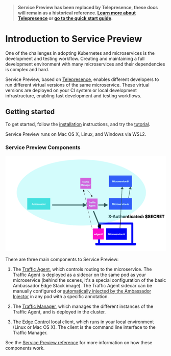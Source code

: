 > **Service Preview has been replaced by Telepresence, these docs will remain as a historical reference. [Learn more about Telepresence](../../../telepresence/faqs) or [go to the quick start guide](../../../telepresence/quick-start/).**

# Introduction to Service Preview

One of the challenges in adopting Kubernetes and microservices is the development and testing workflow. Creating and maintaining a full development environment with many microservices and their dependencies is complex and hard.

Service Preview, based on [Telepresence](https://www.telepresence.io), enables different developers to run different virtual versions of the same microservice. These virtual versions are deployed on your CI system or local development infrastructure, enabling fast development and testing workflows.

## Getting started

To get started, follow the [installation](service-preview-install) instructions, and try the [tutorial](service-preview-tutorial).

Service Preview runs on Mac OS X, Linux, and Windows via WSL2.

### Service Preview Components

![Preview](../../../images/service-preview.png)

There are three main components to Service Preview:

1. The [Traffic Agent](service-preview-reference#traffic-agent), which controls routing to the microservice. The Traffic Agent is deployed as a sidecar on the same pod as your microservice (behind the scenes, it's a special configuration of the basic Ambassador Edge Stack image). The Traffic Agent sidecar can be manually configured or [automatically injected by the Ambassador Injector](service-preview-reference#automatic-traffic-agent-sidecar-injection-with-ambassador-injector) in any pod with a specific annotation.

2. The [Traffic Manager](service-preview-reference#traffic-manager), which manages the different instances of the Traffic Agent, and is deployed in the cluster.

3. The [Edge Control](edge-control) local client, which runs in your local environment (Linux or Mac OS X). The client is the command line interface to the Traffic Manager.

See the [Service Preview reference](service-preview-reference) for more information on how these components work.
